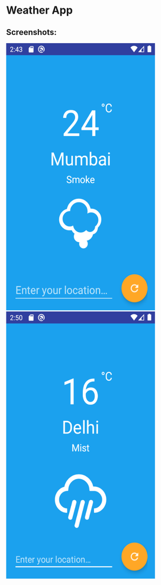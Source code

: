 <h1> Weather App </h1>

<h2>Screenshots: </h2>

<img src="Screenshot_1584220425.png" height="722" width="402"> <img src="Screenshot_1584220813.png" height="722" width="402">

